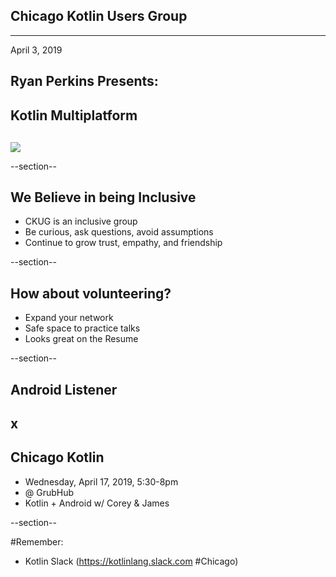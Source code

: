 ## Chicago Kotlin Users Group

---

April 3, 2019

## Ryan Perkins Presents:
## Kotlin Multiplatform


<div style="background: none; margin-top: 30px;">
	<img src="https://cdn-images-1.medium.com/max/1920/0*nwdu-qCTJxN7rd-M.png" style="border: none; box-shadow: none;"/>
</div>

--section--
## We Believe in being Inclusive
 * CKUG is an inclusive group
 * Be curious, ask questions, avoid assumptions
 * Continue to grow trust, empathy, and friendship

--section--

## How about volunteering?
 * Expand your network
 * Safe space to practice talks
 * Looks great on the Resume

--section--

## Android Listener
## x 
## Chicago Kotlin

  * Wednesday, April 17, 2019, 5:30-8pm
  * @ GrubHub
  * Kotlin + Android w/ Corey & James

--section--

#Remember:
 * Kotlin Slack (https://kotlinlang.slack.com #Chicago)
